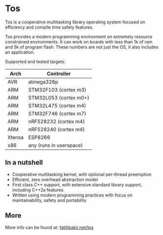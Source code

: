 # Tos

Tos is a cooperative multitasking library operating system focused on efficiency and compile time safety features.

Tos provides a modern programming environment on extremely resource constrained environments. It can work on boards with less than 1k of ram and 5k of program flash. These numbers are not just the OS, it also includes an application.

Supported and tested targets:

| Arch | Controller |
|------|-----|
| AVR    | atmega328p |
| ARM    | STM32F103 (cortex m3) |
| ARM    | STM32L053 (cortex m0+) |
| ARM    | STM32L475 (cortex m4) |
| ARM    | STM32F746 (cortex m7) |
| ARM    | nRF528232 (cortex m4) |
| ARM    | nRF528240 (cortex m4) |
| Xtensa | ESP8266 |
| x86    | any (runs in userspace) |

## In a nutshell

+ Cooperative multitasking kernel, with optional per-thread preemption
+ Efficient, zero overhead abstraction model
+ First class C++ support, with extensive standard library support, including C++2a features
+ Written using modern programming practices with focus on maintainability, safety and portability

## More

More info can be found at: [fatihbakir.net/tos](http://fatihbakir.net/tos)
